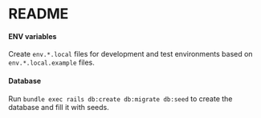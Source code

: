 # README

#### ENV variables

Create `env.*.local` files for development and test environments based on `env.*.local.example` files.

#### Database

Run `bundle exec rails db:create db:migrate db:seed` to create the database and fill it with seeds.
